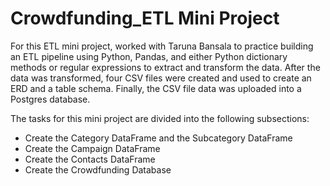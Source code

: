 # Crowdfunding_ETL Mini Project 

For this ETL mini project, worked with Taruna Bansala to practice building an ETL pipeline using Python, Pandas, and either Python dictionary methods or regular expressions to extract and transform the data. After the data was transformed, four CSV files were created and used to create an ERD and a table schema. Finally, the CSV file data was uploaded into a Postgres database.

The tasks for this mini project are divided into the following subsections:

- Create the Category DataFrame and the Subcategory DataFrame
- Create the Campaign DataFrame 
- Create the Contacts DataFrame 
- Create the Crowdfunding Database 



